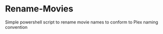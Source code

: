 # Rename-Movies
Simple powershell script to rename movie names to conform to Plex naming convention
